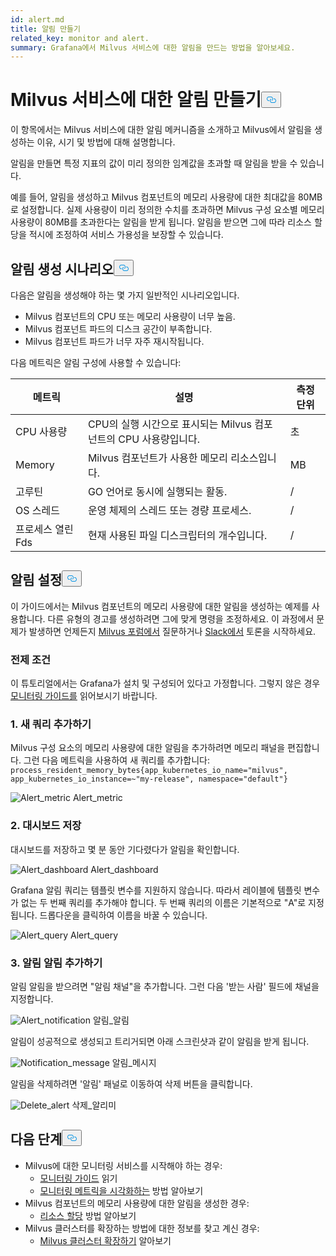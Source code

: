 ```yaml
---
id: alert.md
title: 알림 만들기
related_key: monitor and alert.
summary: Grafana에서 Milvus 서비스에 대한 알림을 만드는 방법을 알아보세요.
---
```

<h1 id="Create-an-Alert-for-Milvus-Services" class="common-anchor-header">Milvus 서비스에 대한 알림 만들기<button data-href="#Create-an-Alert-for-Milvus-Services" class="anchor-icon" translate="no">
      <svg translate="no"
        aria-hidden="true"
        focusable="false"
        height="20"
        version="1.1"
        viewBox="0 0 16 16"
        width="16"
      >
        <path
          fill="#0092E4"
          fill-rule="evenodd"
          d="M4 9h1v1H4c-1.5 0-3-1.69-3-3.5S2.55 3 4 3h4c1.45 0 3 1.69 3 3.5 0 1.41-.91 2.72-2 3.25V8.59c.58-.45 1-1.27 1-2.09C10 5.22 8.98 4 8 4H4c-.98 0-2 1.22-2 2.5S3 9 4 9zm9-3h-1v1h1c1 0 2 1.22 2 2.5S13.98 12 13 12H9c-.98 0-2-1.22-2-2.5 0-.83.42-1.64 1-2.09V6.25c-1.09.53-2 1.84-2 3.25C6 11.31 7.55 13 9 13h4c1.45 0 3-1.69 3-3.5S14.5 6 13 6z"
        ></path>
      </svg>
    </button></h1><p>이 항목에서는 Milvus 서비스에 대한 알림 메커니즘을 소개하고 Milvus에서 알림을 생성하는 이유, 시기 및 방법에 대해 설명합니다.</p>
<p>알림을 만들면 특정 지표의 값이 미리 정의한 임계값을 초과할 때 알림을 받을 수 있습니다.</p>
<p>예를 들어, 알림을 생성하고 Milvus 컴포넌트의 메모리 사용량에 대한 최대값을 80MB로 설정합니다. 실제 사용량이 미리 정의한 수치를 초과하면 Milvus 구성 요소별 메모리 사용량이 80MB를 초과한다는 알림을 받게 됩니다. 알림을 받으면 그에 따라 리소스 할당을 적시에 조정하여 서비스 가용성을 보장할 수 있습니다.</p>
<h2 id="Scenarios-for-creating-alerts" class="common-anchor-header">알림 생성 시나리오<button data-href="#Scenarios-for-creating-alerts" class="anchor-icon" translate="no">
      <svg translate="no"
        aria-hidden="true"
        focusable="false"
        height="20"
        version="1.1"
        viewBox="0 0 16 16"
        width="16"
      >
        <path
          fill="#0092E4"
          fill-rule="evenodd"
          d="M4 9h1v1H4c-1.5 0-3-1.69-3-3.5S2.55 3 4 3h4c1.45 0 3 1.69 3 3.5 0 1.41-.91 2.72-2 3.25V8.59c.58-.45 1-1.27 1-2.09C10 5.22 8.98 4 8 4H4c-.98 0-2 1.22-2 2.5S3 9 4 9zm9-3h-1v1h1c1 0 2 1.22 2 2.5S13.98 12 13 12H9c-.98 0-2-1.22-2-2.5 0-.83.42-1.64 1-2.09V6.25c-1.09.53-2 1.84-2 3.25C6 11.31 7.55 13 9 13h4c1.45 0 3-1.69 3-3.5S14.5 6 13 6z"
        ></path>
      </svg>
    </button></h2><p>다음은 알림을 생성해야 하는 몇 가지 일반적인 시나리오입니다.</p>
<ul>
<li>Milvus 컴포넌트의 CPU 또는 메모리 사용량이 너무 높음.</li>
<li>Milvus 컴포넌트 파드의 디스크 공간이 부족합니다.</li>
<li>Milvus 컴포넌트 파드가 너무 자주 재시작됩니다.</li>
</ul>
<p>다음 메트릭은 알림 구성에 사용할 수 있습니다:</p>
<table>
<thead>
<tr><th>메트릭</th><th>설명</th><th>측정 단위</th></tr>
</thead>
<tbody>
<tr><td>CPU 사용량</td><td>CPU의 실행 시간으로 표시되는 Milvus 컴포넌트의 CPU 사용량입니다.</td><td>초</td></tr>
<tr><td>Memory</td><td>Milvus 컴포넌트가 사용한 메모리 리소스입니다.</td><td>MB</td></tr>
<tr><td>고루틴</td><td>GO 언어로 동시에 실행되는 활동.</td><td>/</td></tr>
<tr><td>OS 스레드</td><td>운영 체제의 스레드 또는 경량 프로세스.</td><td>/</td></tr>
<tr><td>프로세스 열린 Fds</td><td>현재 사용된 파일 디스크립터의 개수입니다.</td><td>/</td></tr>
</tbody>
</table>
<h2 id="Set-up-alerts" class="common-anchor-header">알림 설정<button data-href="#Set-up-alerts" class="anchor-icon" translate="no">
      <svg translate="no"
        aria-hidden="true"
        focusable="false"
        height="20"
        version="1.1"
        viewBox="0 0 16 16"
        width="16"
      >
        <path
          fill="#0092E4"
          fill-rule="evenodd"
          d="M4 9h1v1H4c-1.5 0-3-1.69-3-3.5S2.55 3 4 3h4c1.45 0 3 1.69 3 3.5 0 1.41-.91 2.72-2 3.25V8.59c.58-.45 1-1.27 1-2.09C10 5.22 8.98 4 8 4H4c-.98 0-2 1.22-2 2.5S3 9 4 9zm9-3h-1v1h1c1 0 2 1.22 2 2.5S13.98 12 13 12H9c-.98 0-2-1.22-2-2.5 0-.83.42-1.64 1-2.09V6.25c-1.09.53-2 1.84-2 3.25C6 11.31 7.55 13 9 13h4c1.45 0 3-1.69 3-3.5S14.5 6 13 6z"
        ></path>
      </svg>
    </button></h2><p>이 가이드에서는 Milvus 컴포넌트의 메모리 사용량에 대한 알림을 생성하는 예제를 사용합니다. 다른 유형의 경고를 생성하려면 그에 맞게 명령을 조정하세요. 이 과정에서 문제가 발생하면 언제든지 <a href="https://discuss.milvus.io/">Milvus 포럼에서</a> 질문하거나 <a href="https://join.slack.com/t/milvusio/shared_invite/zt-e0u4qu3k-bI2GDNys3ZqX1YCJ9OM~GQ">Slack에서</a> 토론을 시작하세요.</p>
<h3 id="Prerequisites" class="common-anchor-header">전제 조건</h3><p>이 튜토리얼에서는 Grafana가 설치 및 구성되어 있다고 가정합니다. 그렇지 않은 경우 <a href="/docs/ko/monitor.md">모니터링 가이드를</a> 읽어보시기 바랍니다.</p>
<h3 id="1-Add-a-new-query" class="common-anchor-header">1. 새 쿼리 추가하기</h3><p>Milvus 구성 요소의 메모리 사용량에 대한 알림을 추가하려면 메모리 패널을 편집합니다. 그런 다음 메트릭을 사용하여 새 쿼리를 추가합니다: <code translate="no">process_resident_memory_bytes{app_kubernetes_io_name=&quot;milvus&quot;, app_kubernetes_io_instance=~&quot;my-release&quot;, namespace=&quot;default&quot;}</code></p>
<p>
  
   <span class="img-wrapper"> <img translate="no" src="/docs/v2.4.x/assets/alert_metric.png" alt="Alert_metric" class="doc-image" id="alert_metric" />
   </span> <span class="img-wrapper"> <span>Alert_metric</span> </span></p>
<h3 id="2-Save-the-dashboard" class="common-anchor-header">2. 대시보드 저장</h3><p>대시보드를 저장하고 몇 분 동안 기다렸다가 알림을 확인합니다.</p>
<p>
  
   <span class="img-wrapper"> <img translate="no" src="/docs/v2.4.x/assets/alert_dashboard.png" alt="Alert_dashboard" class="doc-image" id="alert_dashboard" />
   </span> <span class="img-wrapper"> <span>Alert_dashboard</span> </span></p>
<p>Grafana 알림 쿼리는 템플릿 변수를 지원하지 않습니다. 따라서 레이블에 템플릿 변수가 없는 두 번째 쿼리를 추가해야 합니다. 두 번째 쿼리의 이름은 기본적으로 "A"로 지정됩니다. 드롭다운을 클릭하여 이름을 바꿀 수 있습니다.</p>
<p>
  
   <span class="img-wrapper"> <img translate="no" src="/docs/v2.4.x/assets/alert_query.png" alt="Alert_query" class="doc-image" id="alert_query" />
   </span> <span class="img-wrapper"> <span>Alert_query</span> </span></p>
<h3 id="3-Add-alert-notifications" class="common-anchor-header">3. 알림 알림 추가하기</h3><p>알림 알림을 받으려면 &quot;알림 채널&quot;을 추가합니다. 그런 다음 '받는 사람' 필드에 채널을 지정합니다.</p>
<p>
  
   <span class="img-wrapper"> <img translate="no" src="/docs/v2.4.x/assets/alert_notification.png" alt="Alert_notification" class="doc-image" id="alert_notification" />
   </span> <span class="img-wrapper"> <span>알림_알림</span> </span></p>
<p>알림이 성공적으로 생성되고 트리거되면 아래 스크린샷과 같이 알림을 받게 됩니다.</p>
<p>
  
   <span class="img-wrapper"> <img translate="no" src="/docs/v2.4.x/assets/notification_message.png" alt="Notification_message" class="doc-image" id="notification_message" />
   </span> <span class="img-wrapper"> <span>알림_메시지</span> </span></p>
<p>알림을 삭제하려면 '알림' 패널로 이동하여 삭제 버튼을 클릭합니다.</p>
<p>
  
   <span class="img-wrapper"> <img translate="no" src="/docs/v2.4.x/assets/delete_alert.png" alt="Delete_alert" class="doc-image" id="delete_alert" />
   </span> <span class="img-wrapper"> <span>삭제_알리미</span> </span></p>
<h2 id="Whats-next" class="common-anchor-header">다음 단계<button data-href="#Whats-next" class="anchor-icon" translate="no">
      <svg translate="no"
        aria-hidden="true"
        focusable="false"
        height="20"
        version="1.1"
        viewBox="0 0 16 16"
        width="16"
      >
        <path
          fill="#0092E4"
          fill-rule="evenodd"
          d="M4 9h1v1H4c-1.5 0-3-1.69-3-3.5S2.55 3 4 3h4c1.45 0 3 1.69 3 3.5 0 1.41-.91 2.72-2 3.25V8.59c.58-.45 1-1.27 1-2.09C10 5.22 8.98 4 8 4H4c-.98 0-2 1.22-2 2.5S3 9 4 9zm9-3h-1v1h1c1 0 2 1.22 2 2.5S13.98 12 13 12H9c-.98 0-2-1.22-2-2.5 0-.83.42-1.64 1-2.09V6.25c-1.09.53-2 1.84-2 3.25C6 11.31 7.55 13 9 13h4c1.45 0 3-1.69 3-3.5S14.5 6 13 6z"
        ></path>
      </svg>
    </button></h2><ul>
<li>Milvus에 대한 모니터링 서비스를 시작해야 하는 경우:<ul>
<li><a href="/docs/ko/monitor.md">모니터링 가이드</a> 읽기</li>
<li><a href="/docs/ko/visualize.md">모니터링 메트릭을 시각화하는</a> 방법 알아보기</li>
</ul></li>
<li>Milvus 컴포넌트의 메모리 사용량에 대한 알림을 생성한 경우:<ul>
<li><a href="/docs/ko/allocate.md#standalone">리소스 할당</a> 방법 알아보기</li>
</ul></li>
<li>Milvus 클러스터를 확장하는 방법에 대한 정보를 찾고 계신 경우:<ul>
<li><a href="/docs/ko/scaleout.md">Milvus 클러스터 확장하기</a> 알아보기</li>
</ul></li>
</ul>
